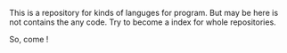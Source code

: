 This is a repository for kinds of languges for program.
But may be here is not contains the any code.
Try to become a index for whole repositories.

So, come !
